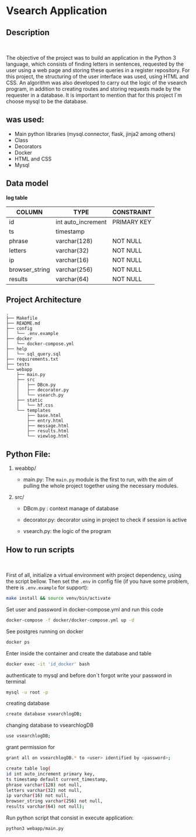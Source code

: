 # Vsearch Application

## Description
<br>

The objective of the project was to build an application in the Python 3 language, which consists of finding letters in sentences, requested by the user using a web page and storing these queries in a register repository.
For this project, the structuring of the user interface was used, using HTML and CSS.
An algorithm was also developed to carry out the logic of the vsearch program, in addition to creating routes and storing requests made by the requester in a database.
It is important to mention that for this project I`m choose mysql to be the database.

## was used:

- Main python libraries (mysql.connector, flask, jinja2 among others)
- Class
- Decorators
- Docker
- HTML and CSS
- Mysql

## Data model

**log table**

| COLUMN  		| TYPE  	| CONSTRAINT  	|
|	---			|	---		|	---			|	
| id |  int auto_increment  	|   PRIMARY KEY	| 
|ts		|  timestamp	|   	| 
|phrase		|  varchar(128)		|   NOT NULL	| 
|letters			|  varchar(32) 	|   	 NOT NULL		| 
|ip		|  varchar(16)	|  NOT NULL  			| 
|browser_string		|  varchar(256)	|  NOT NULL  			| 
|results		|  varchar(64)		|  NOT NULL  			| 


## Project Architecture
```
.
├── Makefile
├── README.md
├── config
│   └── .env.example
├── docker
│   └── docker-compose.yml
├── help
│   └── sql_query.sql
├── requirements.txt
├── tests
└── webapp
    ├── main.py
    ├── src
    │   ├── DBcm.py
    │   ├── decorator.py
    │   └── vsearch.py
    ├── static
    │   └── hf.css
    └── templates
        ├── base.html
        ├── entry.html
        ├── message.html
        ├── results.html
        └── viewlog.html
```

## Python File:

1. weabbp/
	- main.py: The `main.py` module is the first to run, with the aim of pulling the whole project together using the necessary modules.

2. src/ 
	- DBcm.py : context manage of database 

	- decorator.py: decorator using in project to check if session is active

	- vsearch.py: the logic of the program

## How to run scripts
<br>

First of all, initialize a virtual environment with project dependency, using the script bellow.
Then set the `.env` in config file (if you have some problem, there is `.env.example` for support):

``` bash
make install && source venv/bin/activate
```

Set user and password in docker-compose.yml and run this code
``` bash
docker-compose -f docker/docker-compose.yml up -d 
```

See postgres running on docker
``` bash
docker ps
```

Enter inside the container and create the database and table
``` bash
docker exec -it 'id_docker' bash
```

authenticate to mysql and before don`t forgot write your password in terminal
``` bash
mysql -u root -p 
```
creating database
``` bash
create database vsearchlogDB;
```

changing database to vsearchlogDB
```bash
use vsearchlogDB;
```

grant permission for <user>
``` bash 
grant all on vsearchlogDB.* to <user> identified by <password>;
```

```bash
create table log(
id int auto_increment primary key,
ts timestamp default current_timestamp,
phrase varchar(128) not null,
letters varchar(32) not null,
ip varchar(16) not null,
browser_string varchar(256) not null,
results varchar(64) not null);
```

Run python script that consist in execute application:
``` bash
python3 webapp/main.py
```
